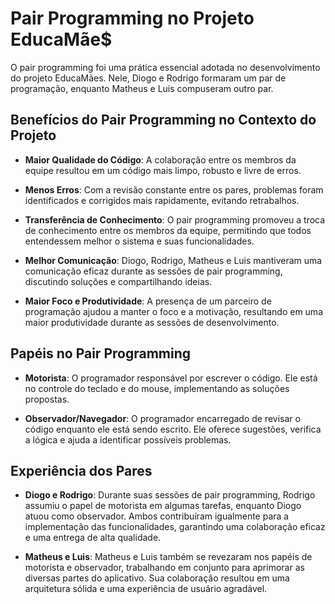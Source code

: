 # Pair Programming no Projeto EducaMãe$

O pair programming foi uma prática essencial adotada no desenvolvimento do projeto EducaMães. Nele, Diogo e Rodrigo formaram um par de programação, enquanto Matheus e Luis compuseram outro par.

## Benefícios do Pair Programming no Contexto do Projeto

- **Maior Qualidade do Código**: A colaboração entre os membros da equipe resultou em um código mais limpo, robusto e livre de erros.

- **Menos Erros**: Com a revisão constante entre os pares, problemas foram identificados e corrigidos mais rapidamente, evitando retrabalhos.

- **Transferência de Conhecimento**: O pair programming promoveu a troca de conhecimento entre os membros da equipe, permitindo que todos entendessem melhor o sistema e suas funcionalidades.

- **Melhor Comunicação**: Diogo, Rodrigo, Matheus e Luis mantiveram uma comunicação eficaz durante as sessões de pair programming, discutindo soluções e compartilhando ideias.

- **Maior Foco e Produtividade**: A presença de um parceiro de programação ajudou a manter o foco e a motivação, resultando em uma maior produtividade durante as sessões de desenvolvimento.

## Papéis no Pair Programming

- **Motorista**: O programador responsável por escrever o código. Ele está no controle do teclado e do mouse, implementando as soluções propostas.

- **Observador/Navegador**: O programador encarregado de revisar o código enquanto ele está sendo escrito. Ele oferece sugestões, verifica a lógica e ajuda a identificar possíveis problemas.

## Experiência dos Pares

- **Diogo e Rodrigo**: Durante suas sessões de pair programming, Rodrigo assumiu o papel de motorista em algumas tarefas, enquanto Diogo atuou como observador. Ambos contribuíram igualmente para a implementação das funcionalidades, garantindo uma colaboração eficaz e uma entrega de alta qualidade.

- **Matheus e Luis**: Matheus e Luis também se revezaram nos papéis de motorista e observador, trabalhando em conjunto para aprimorar as diversas partes do aplicativo. Sua colaboração resultou em uma arquitetura sólida e uma experiência de usuário agradável.
